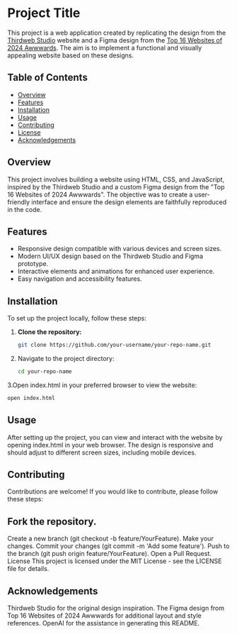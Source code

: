 # Project Title

This project is a web application created by replicating the design from the [Thirdweb Studio](https://thirdweb.studio/index.html) website and a Figma design from the [Top 16 Websites of 2024 Awwwards](https://www.figma.com/community/file/1186347039232004456/top-16-websites-of-2024-awwwards). The aim is to implement a functional and visually appealing website based on these designs.

## Table of Contents

- [Overview](#overview)
- [Features](#features)
- [Installation](#installation)
- [Usage](#usage)
- [Contributing](#contributing)
- [License](#license)
- [Acknowledgements](#acknowledgements)

## Overview

This project involves building a website using HTML, CSS, and JavaScript, inspired by the Thirdweb Studio and a custom Figma design from the "Top 16 Websites of 2024 Awwwards". The objective was to create a user-friendly interface and ensure the design elements are faithfully reproduced in the code.

## Features

- Responsive design compatible with various devices and screen sizes.
- Modern UI/UX design based on the Thirdweb Studio and Figma prototype.
- Interactive elements and animations for enhanced user experience.
- Easy navigation and accessibility features.

## Installation

To set up the project locally, follow these steps:

1. **Clone the repository:**

   ```sh
   git clone https://github.com/your-username/your-repo-name.git
2. Navigate to the project directory:
   ```sh
   cd your-repo-name
3.Open index.html in your preferred browser to view the website:
  ```sh
  open index.html
  ```
## Usage
After setting up the project, you can view and interact with the website by opening index.html in your web browser. The design is responsive and should adjust to different screen sizes, including mobile devices.

## Contributing
Contributions are welcome! If you would like to contribute, please follow these steps:

## Fork the repository.
Create a new branch (git checkout -b feature/YourFeature).
Make your changes.
Commit your changes (git commit -m 'Add some feature').
Push to the branch (git push origin feature/YourFeature).
Open a Pull Request.
License
This project is licensed under the MIT License - see the LICENSE file for details.

## Acknowledgements
Thirdweb Studio for the original design inspiration.
The Figma design from Top 16 Websites of 2024 Awwwards for additional layout and style references.
OpenAI for the assistance in generating this README.
